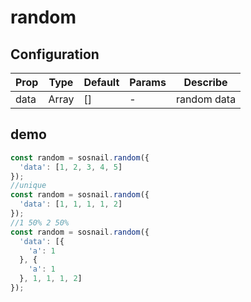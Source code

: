 # random

## Configuration

Prop | Type  | Default | Params | Describe
---- | ----- | ------- | ------ | -----------
data | Array | []      | -      | random data

## demo

```javascript
const random = sosnail.random({
  'data': [1, 2, 3, 4, 5]
});
//unique
const random = sosnail.random({
  'data': [1, 1, 1, 1, 2]
});
//1 50% 2 50%
const random = sosnail.random({
  'data': [{
    'a': 1
  }, {
    'a': 1
  }, 1, 1, 1, 2]
});
```
